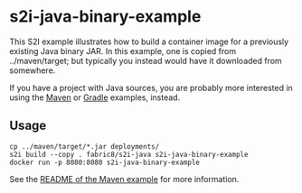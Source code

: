 # s2i-java-binary-example

This S2I example illustrates how to build a container image for a previously existing Java binary JAR.
In this example, one is copied from ../maven/target; but typically you instead would have it downloaded from somewhere.

If you have a project with Java sources, you are probably more interested in using the [Maven](../maven/) or [Gradle](../gradle/) examples, instead.

## Usage

    cp ../maven/target/*.jar deployments/
    s2i build --copy . fabric8/s2i-java s2i-java-binary-example
    docker run -p 8080:8080 s2i-java-binary-example

See the [README of the Maven example](../maven/README.md) for more information.
